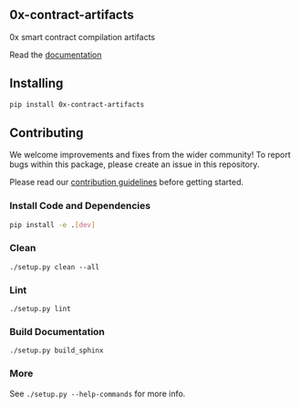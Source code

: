 ## 0x-contract-artifacts

0x smart contract compilation artifacts

Read the [documentation](http://0x-contract-artifacts-py.s3-website-us-east-1.amazonaws.com/)

## Installing

```bash
pip install 0x-contract-artifacts
```

## Contributing

We welcome improvements and fixes from the wider community! To report bugs within this package, please create an issue in this repository.

Please read our [contribution guidelines](../../CONTRIBUTING.md) before getting started.

### Install Code and Dependencies

```bash
pip install -e .[dev]
```

### Clean

`./setup.py clean --all`

### Lint

`./setup.py lint`

### Build Documentation

`./setup.py build_sphinx`

### More

See `./setup.py --help-commands` for more info.
